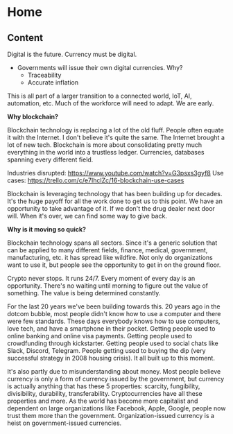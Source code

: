 # Home

## Content

Digital is the future. Currency must be digital.

* Governments will issue their own digital currencies. Why?
  * Traceability
  * Accurate inflation


This is all part of a larger transition to a connected world, IoT, AI, automation, etc. Much of the workforce will need to adapt. We are early.

**Why blockchain?**

Blockchain technology is replacing a lot of the old fluff. People often equate it with the Internet. I don't believe it's quite the same. The Internet brought a lot of new tech. Blockchain is more about consolidating pretty much everything in the world into a trustless ledger. Currencies, databases spanning every different field.

Industries disrupted: https://www.youtube.com/watch?v=G3psxs3gyf8
Use cases: https://trello.com/c/e7IhclZc/16-blockchain-use-cases

Blockchain is leveraging technology that has been building up for decades. It's the huge payoff for all the work done to get us to this point. We have an opportunity to take advantage of it. If we don't the drug dealer next door will. When it's over, we can find some way to give back.

**Why is it moving so quick?**

Blockchain technology spans all sectors. Since it's a generic solution that can be applied to many different fields, finance, medical, government, manufacturing, etc. it has spread like wildfire. Not only do organizations want to use it, but people see the opportunity to get in on the ground floor.

Crypto never stops. It runs 24/7. Every moment of every day is an opportunity. There's no waiting until morning to figure out the value of something. The value is being determined constantly.

For the last 20 years we've been building towards this. 20 years ago in the dotcom bubble, most people didn't know how to use a computer and there were few standards. These days everybody knows how to use computers, love tech, and have a smartphone in their pocket. Getting people used to online banking and online visa payments. Getting people used to crowdfunding through kickstarter. Getting people used to social chats like Slack, Discord, Telegram. People getting used to buying the dip (very successful strategy in 2008 housing crisis). It all built up to this moment.

It's also partly due to misunderstanding about money. Most people believe currency is only a form of currency issued by the government, but currency is actually anything that has these 5 properties: scarcity, fungibility, divisibility, durability, transferability. Cryptocurrencies have all these properties and more. As the world has become more capitalist and dependent on large organizations like Facebook, Apple, Google, people now trust them more than the government. Organization-issued currency is a heist on government-issued currencies.